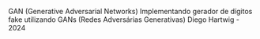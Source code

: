 GAN (Generative Adversarial Networks)
Implementando gerador de dígitos fake utilizando GANs (Redes Adversárias Generativas)
Diego Hartwig - 2024
